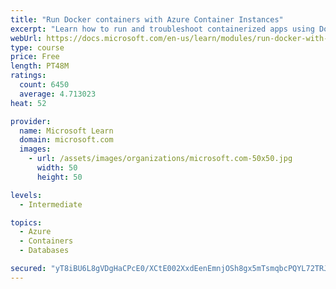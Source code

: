 ```yaml
---
title: "Run Docker containers with Azure Container Instances"
excerpt: "Learn how to run and troubleshoot containerized apps using Docker containers with Azure Container Instances."
webUrl: https://docs.microsoft.com/en-us/learn/modules/run-docker-with-azure-container-instances/
type: course
price: Free
length: PT48M
ratings:
  count: 6450
  average: 4.713023
heat: 52

provider:
  name: Microsoft Learn
  domain: microsoft.com
  images:
    - url: /assets/images/organizations/microsoft.com-50x50.jpg
      width: 50
      height: 50

levels:
  - Intermediate

topics:
  - Azure
  - Containers
  - Databases

secured: "yT8iBU6L8gVDgHaCPcE0/XCtE002XxdEenEmnjOSh8gx5mTsmqbcPQYL72TRJtJPqe69k7ZQK4s8MTTbVmB2kvb8LmGGPMgqikbPDl2ystnnA6R4Z+YdX5TlRsLwxqNE2XumNgxmVNIMkB8TIv8zWxctVBUTGWcxnU23vbgVZXYgOtzopsXhopHDkf6J597tvQjF6PUSvVDp+Cuex5YggYSf+kR41WFdoonCnx/tL9aYrVNy4xkXs9W7xSquOLOb9XRlxZoE2XVSy1SQnxGwbMnSv2fBlFB1cBISWR8wwn8DTuEuY8YepOELkwoy8jpdaxYkbtbvL2ejpEETbw84ktCdpgKLkzqynLtNlt0yoiKQQlyYouq22Yau41b//rqE2pDhZQVU4lBzEFkyQApCR8Wx22lr2y3KLW9G7JC+d1w=;0i6SGN5kytqo5vloOFj7+Q=="
---
```


